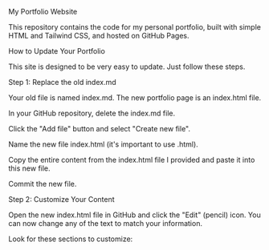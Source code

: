 My Portfolio Website

This repository contains the code for my personal portfolio, built with simple HTML and Tailwind CSS, and hosted on GitHub Pages.

How to Update Your Portfolio

This site is designed to be very easy to update. Just follow these steps.

Step 1: Replace the old index.md

Your old file is named index.md. The new portfolio page is an index.html file.

In your GitHub repository, delete the index.md file.

Click the "Add file" button and select "Create new file".

Name the new file index.html (it's important to use .html).

Copy the entire content from the index.html file I provided and paste it into this new file.

Commit the new file.

Step 2: Customize Your Content

Open the new index.html file in GitHub and click the "Edit" (pencil) icon. You can now change any of the text to match your information.

Look for these sections to customize:

<title> tag: Change the title of the website in the <head> section.

Hero Section: Update your name and the title under it (e.g., "DevOps Engineer & Web Developer").

Project Cards: You can change the descriptions for each project to be more detailed.

About Me Section: Write a few paragraphs about yourself, your skills, and your interests.

Contact Section:

Find the link for LinkedIn (<a href="#" ...>). Replace the # with your actual LinkedIn profile URL.

You can add an email link if you want, like this:

<a href="mailto:youremail@example.com">Email Me</a>


Step 3: Commit and Wait

After you save (commit) your changes, wait 1-2 minutes for GitHub Pages to rebuild your site. Then, visit your URL to see the beautiful new portfolio!